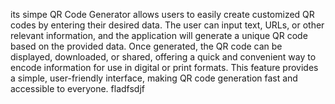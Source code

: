 its simpe QR Code Generator allows users to easily create customized QR codes by entering their desired data. The user can input text, URLs, or other relevant information, and the application will generate a unique QR code based on the provided data. Once generated, the QR code can be displayed, downloaded, or shared, offering a quick and convenient way to encode information for use in digital or print formats. This feature provides a simple, user-friendly interface, making QR code generation fast and accessible to everyone. 
fladfsdjf
